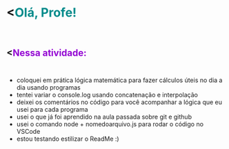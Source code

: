 # <<font color=#008B8B>**Olá, Profe!**</font> <br><br>

## <<font color=#9400D3>Nessa atividade:</font> <br><br>
* coloquei em prática lógica matemática para fazer cálculos úteis no dia a dia usando programas
* tentei variar o console.log usando concatenação e interpolação 
* deixei os comentários no código para você acompanhar a lógica que eu usei para cada programa
* usei o que já foi aprendido na aula passada sobre git e github
* usei o comando node + nomedoarquivo.js para rodar o código no VSCode
* estou testando estilizar o ReadMe :)
